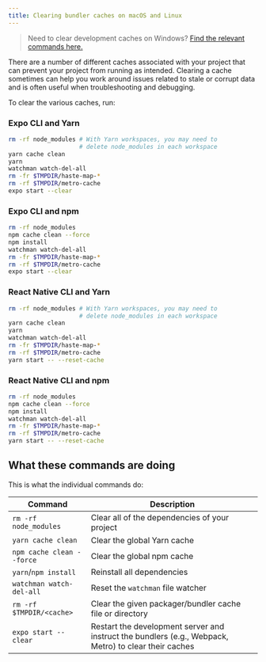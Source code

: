 ```yaml
---
title: Clearing bundler caches on macOS and Linux
---
```


> Need to clear development caches on Windows? [Find the relevant commands here.](clear-cache-windows.md)

There are a number of different caches associated with your project that can prevent your project from running as intended. Clearing a cache sometimes can help you work around issues related to stale or corrupt data and is often useful when troubleshooting and debugging.

To clear the various caches, run:

### Expo CLI and Yarn
   ```sh
   rm -rf node_modules # With Yarn workspaces, you may need to
                       # delete node_modules in each workspace
   yarn cache clean
   yarn
   watchman watch-del-all
   rm -fr $TMPDIR/haste-map-*
   rm -rf $TMPDIR/metro-cache
   expo start --clear
   ```
### Expo CLI and npm
   ```sh
   rm -rf node_modules
   npm cache clean --force
   npm install
   watchman watch-del-all
   rm -fr $TMPDIR/haste-map-*
   rm -rf $TMPDIR/metro-cache
   expo start --clear
   ```
### React Native CLI and Yarn
   ```sh
   rm -rf node_modules # With Yarn workspaces, you may need to
                       # delete node_modules in each workspace
   yarn cache clean
   yarn
   watchman watch-del-all
   rm -fr $TMPDIR/haste-map-*
   rm -rf $TMPDIR/metro-cache
   yarn start -- --reset-cache
   ```
### React Native CLI and npm
   ```sh
   rm -rf node_modules
   npm cache clean --force
   npm install
   watchman watch-del-all
   rm -fr $TMPDIR/haste-map-*
   rm -rf $TMPDIR/metro-cache
   yarn start -- --reset-cache
   ```

## What these commands are doing

This is what the individual commands do:

| Command                 | Description |
| ----------------------- | ----------- |
|`rm -rf node_modules`    | Clear all of the dependencies of your project |
|`yarn cache clean`       | Clear the global Yarn cache |
|`npm cache clean --force`| Clear the global npm cache |
|`yarn`/`npm install`     | Reinstall all dependencies |
|`watchman watch-del-all` | Reset the `watchman` file watcher |
|`rm -rf $TMPDIR/<cache>` | Clear the given packager/bundler cache file or directory |
|`expo start --clear`     | Restart the development server and instruct the bundlers (e.g., Webpack, Metro) to clear their caches |

